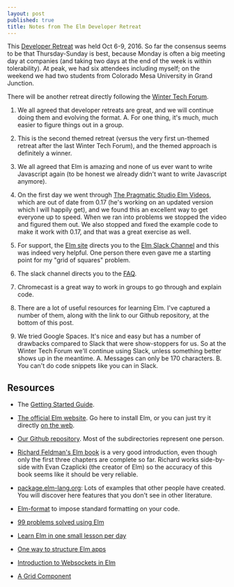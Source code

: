 ```yaml
---
layout: post
published: true
title: Notes from The Elm Developer Retreat
---
```

This [Developer Retreat](http://developer-retreat.com) was held Oct 6-9, 2016.
So far the consensus seems to be that Thursday-Sunday is best, because Monday
is often a big meeting day at companies (and taking two days at the end of the
week is within tolerability). At peak, we had six attendees including myself; on
the weekend we had two students from Colorado Mesa University in Grand Junction.

There will be another retreat directly following the [Winter Tech
Forum](http://www.WinterTechForum.com).

1. We all agreed that developer retreats are great, and we will continue doing
them and evolving the format.
    A. For one thing, it's much, much easier to figure things out in a group.

1. This is the second themed retreat (versus the very first un-themed retreat
after the last Winter Tech Forum), and the themed approach is definitely a
winner.

1. We all agreed that Elm is amazing and none of us ever want to write
Javascript again (to be honest we already didn't want to write Javascript
anymore).

1. On the first day we went through [The Pragmatic Studio Elm
Videos](https://pragmaticstudio.com/elm), which are out of date from 0.17 (he's
working on an updated version which I will happily get), and we found this an
excellent way to get everyone up to speed. When we ran into problems we stopped
the video and figured them out. We also stopped and fixed the example code to
make it work with 0.17, and that was a great exercise as well.

1. For support, the [Elm site](http://elm-lang.org) directs you to the [Elm
Slack Channel](http://elmlang.herokuapp.com/) and this was indeed very helpful.
One person there even gave me a starting point for my "grid of squares" problem.

1. The slack channel directs you to the [FAQ](http://faq.elm-community.org/).

1. Chromecast is a great way to work in groups to go through and explain code.

1. There are a lot of useful resources for learning Elm. I've captured a number
of them, along with the link to our Github repository, at the bottom of this
post.

1. We tried Google Spaces. It's nice and easy but has a number of drawbacks
compared to Slack that were show-stoppers for us. So at the Winter Tech Forum
we'll continue using Slack, unless something better shows up in the meantime.
    A. Messages can only be 170 characters.
    B. You can't do code snippets like you can in Slack.

Resources
---------

- The [Getting Started Guide](https://guide.elm-lang.org/get_started.html).

- [The official Elm website](http://elm-lang.org/). Go here to install Elm, or you
can just try it directly [on the web](http://elm-lang.org/try).

- [Our Github repository](https://github.com/swoogles/ElmRetreat). Most of the subdirectories represent one person.

- [Richard Feldman's Elm book](https://www.manning.com/books/elm-in-action) is a
  very good introduction, even though only the first three chapters are complete
  so far. Richard works side-by-side with Evan Czaplicki (the creator of Elm) so
  the accuracy of this book seems like it should be very reliable.

- [package.elm-lang.org](http://package.elm-lang.org/): Lots of examples that
  other people have created. You will discover here features that you don't see
  in other literature.

- [Elm-format](https://github.com/avh4/elm-format) to impose standard formatting on your code.

- [99 problems solved using Elm](https://johncrane.gitbooks.io/ninety-nine-elm-problems/content/)

- [Learn Elm in one small lesson per day](https://www.dailydrip.com/topics/elm)

- [One way to structure Elm apps](http://blog.jenkster.com/2016/04/how-i-structure-elm-apps.html)

- [Introduction to Websockets in Elm](https://medium.com/@zenitram.oiram/a-beginners-guide-to-websockets-in-elm-and-crystal-8f510c28eb61#.9fza1v5e)

- [A Grid Component](https://github.com/etaque/elm-hexagons/blob/master/src/Hexagons/Grid.elm)
